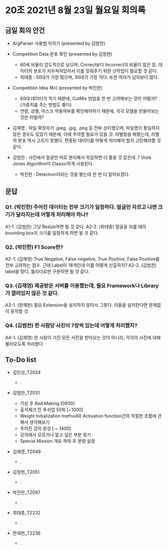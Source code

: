 # 20조 2021년 8월 23일 월요일 회의록
## 금일 회의 안건

- ArgParser 사용법 익히기 (presented by 김범찬)

- Competition Data 분포 확인 (presented by 김정현)
  - 60세 비율이 압도적으로 낮으며, Correct보다 Incorrect의 비율이 많은 등, 데이터의 분포가 치우쳐져있어서 이를 맞춰주기 위한 선작업이 필요할 것 같다.
  - 최태종 : 50대가 가장 많으며, 30대가 가장 적다. 또한 여자가 남자보다 많다.

- Competition Idea 제시 (presented by 박진한)
  - 60대 데이터가 적기 때문에, CutMix 방법을 한 번 고려해보는 것이 어떨까? (가중치를 주는 방법도 좋다)
  - 연령, 성별, 마스크 착용여부를 확인해야하기 때문에, 각각 모델을 만들어보는 것은 어떨까?
  

- 김재영 : 파일 확장자가 .jpeg, .jpg, .png 등 전부 상이했으며, 파일명이 통일하지 않은 경우도 있었기 때문에, 이에 주의할 필요가 있을 것. 라벨링을 해봤는데, 라벨의 분포 역시 고르지 못했다. 편중된 데이터를 어떻게 처리해야 할지 고민해야할 것 같다.

- 김범찬 : 사진에서 얼굴만 따로 분리해서 학습하면 더 좋을 것 같은데..? Viola Jones Algorithm이 Classic하게 사용된다.
  - 박진한 : Detectron이라는 것을 봤는데 한 번 더 알아보겠다.


## 문답

### Q1. (박진한) 주어진 데이터는 전부 크기가 일정하다. 얼굴만 자르고 나면 크기가 달라지는데 어떻게 처리해야 하나?

A1-1. (김범찬) 그냥 Resize하면 될 것 같다.
A2-2. (최태종) 얼굴을 자를 때의 bounding box의 크기를 일정하게 하면 될 것 같다.

### Q2. (박진한) F1 Score란?

A2-1. (김재영) True Negative, False negative, True Positive, False Positive를 전부 고려하는 점수. 근데 Label이 18개인데 이를 어떻게 산출하지?
A2-2. (김범찬) label을 맞다, 틀리다로만 구분하면 될 것 같다.

### Q3. (김재영) 제공받은 서버를 이용했는데, 필요 Framework나 Library가 깔려있지 않은 것 같다.

A3-1. (한재현) 필요 Extension을 설치하지 않아서 그렇다. 이들을 설치한다면 문제없이 동작할 것. 

### Q4. (김범찬) 한 사람당 사진이 7장씩 있는데 어떻게 처리했지?

A4-1. (김재영) 한 사람이 가진 모든 사진을 받아오는 것이 아니라, 각각의 사진에 대해 불러오도록 처리했다.

## To-Do list

* 김민성_T2024
  * .

* 김범찬_T2031
  * 기상 후 Bed Making [0930]
  * 출석체크 전 푸쉬업 50회 [~1000]
  * Weight Initialization method와 Activation function간의 적절한 조합에 관해서 생각해보기
  * 주어진 강의 완강 [ ~ 1400]
  * 강의에서 모르거나 알고 싶은 부분 찾기
  * Special Mission 개요 파악 후 분량 설정

* 김재영_T2049
  * .

* 김정현_T2051
  * .

* 박진한_T2097
  * .

* 최태종_T2232
  * .

* 한재현_T2236
  * .
